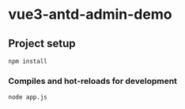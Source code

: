 # vue3-antd-admin-demo

## Project setup
```
npm install
```

### Compiles and hot-reloads for development
```
node app.js
```
